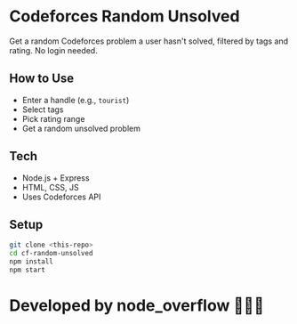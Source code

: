 # Codeforces Random Unsolved

Get a random Codeforces problem a user hasn't solved, filtered by tags and rating. No login needed.

## How to Use

- Enter a handle (e.g., `tourist`)
- Select tags
- Pick rating range
- Get a random unsolved problem

## Tech

- Node.js + Express
- HTML, CSS, JS
- Uses Codeforces API

## Setup

```bash
git clone <this-repo>
cd cf-random-unsolved
npm install
npm start
```

# Developed by node_overflow 👨🏻‍💻
